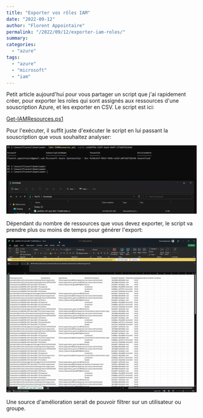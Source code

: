 ```yaml
---
title: "Exporter vos rôles IAM"
date: "2022-09-12"
author: "Florent Appointaire"
permalink: "/2022/09/12/exporter-iam-roles/"
summary: 
categories: 
  - "azure"
tags:
  - "azure"
  - "microsoft"
  - "iam"
---
```


Petit article aujourd'hui pour vous partager un script que j'ai rapidement créer, pour exporter les roles qui sont assignés aux ressources d'une souscription Azure, et les exporter en CSV. Le script est ici:

<a href="https://github.com/Flodu31/Flodu31.github.io/blob/master/assets/images/2022/Get-IAMResources.ps1" target="_blank">Get-IAMResources.ps1</a>

Pour l'exécuter, il suffit juste d'exécuter le script en lui passant la souscription que vous souhaitez analyser:

![](/assets/images/2022/IAM01.png)

Dépendant du nombre de ressources que vous devez exporter, le script va prendre plus ou moins de temps pour générer l'export:

![](/assets/images/2022/IAM02.png)

Une source d'amélioration serait de pouvoir filtrer sur un utilisateur ou groupe.
